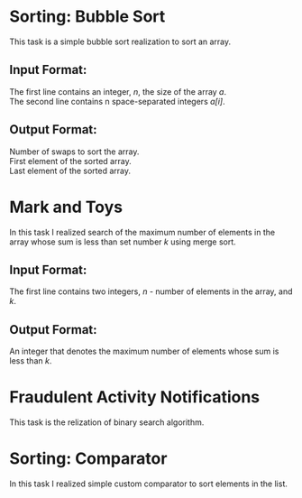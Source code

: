 # Sorting: Bubble Sort
This task is a simple bubble sort realization to sort an array.

## Input Format:  
The first line contains an integer, _n_, the size of the array _a_.  
The second line contains n space-separated integers _a[i]_.  

## Output Format:  
Number of swaps to sort the array.  
First element of the sorted array.  
Last element of the sorted array.  

# Mark and Toys
In this task I realized search of the maximum number of elements in the array whose sum is less than set number _k_ using merge sort.  

## Input Format:
The first line contains two integers, _n_ - number of elements in the array, and _k_.  

## Output Format:
An integer that denotes the maximum number of elements whose sum is less than _k_.  

# Fraudulent Activity Notifications
This task is the relization of binary search algorithm.  

# Sorting: Comparator

In this task I realized simple custom comparator to sort elements in the list.  



